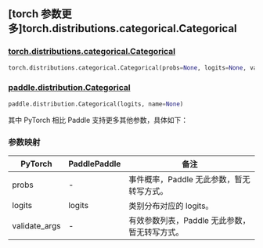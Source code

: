 ## [torch 参数更多]torch.distributions.categorical.Categorical

### [torch.distributions.categorical.Categorical](https://pytorch.org/docs/stable/distributions.html#torch.distributions.categorical.Categorical)

```python
torch.distributions.categorical.Categorical(probs=None, logits=None, validate_args=None)
```

### [paddle.distribution.Categorical](https://www.paddlepaddle.org.cn/documentation/docs/zh/api/paddle/distribution/Categorical_cn.html)

```python
paddle.distribution.Categorical(logits, name=None)
```

其中 PyTorch 相比 Paddle 支持更多其他参数，具体如下：

### 参数映射

| PyTorch       | PaddlePaddle | 备注                                          |
| ------------- | ------------ | --------------------------------------------- |
| probs         | -            | 事件概率，Paddle 无此参数，暂无转写方式。                                    |
| logits        | logits       | 类别分布对应的 logits。                       |
| validate_args | -            | 有效参数列表，Paddle 无此参数，暂无转写方式。 |
